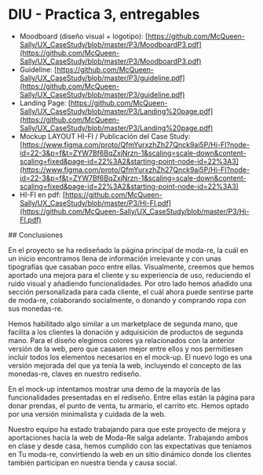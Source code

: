 # DIU - Practica 3, entregables

- Moodboard (diseño visual + logotipo): [https://github.com/McQueen-Sally/UX_CaseStudy/blob/master/P3/MoodboardP3.pdf](https://github.com/McQueen-Sally/UX_CaseStudy/blob/master/P3/MoodboardP3.pdf)
- Guideline: [https://github.com/McQueen-Sally/UX_CaseStudy/blob/master/P3/guideline.pdf](https://github.com/McQueen-Sally/UX_CaseStudy/blob/master/P3/guideline.pdf)
- Landing Page: [https://github.com/McQueen-Sally/UX_CaseStudy/blob/master/P3/Landing%20page.pdf](https://github.com/McQueen-Sally/UX_CaseStudy/blob/master/P3/Landing%20page.pdf)
- Mockup LAYOUT HI-FI / Publicación del Case Study: [https://www.figma.com/proto/QfmYurxzhZh27Qnck9ai5P/Hi-FI?node-id=22-3&p=f&t=ZYW7Bf6BqZxjNrzn-1&scaling=scale-down&content-scaling=fixed&page-id=22%3A2&starting-point-node-id=22%3A3](https://www.figma.com/proto/QfmYurxzhZh27Qnck9ai5P/Hi-FI?node-id=22-3&p=f&t=ZYW7Bf6BqZxjNrzn-1&scaling=scale-down&content-scaling=fixed&page-id=22%3A2&starting-point-node-id=22%3A3)
- HI-FI en pdf: [https://github.com/McQueen-Sally/UX_CaseStudy/blob/master/P3/Hi-FI.pdf](https://github.com/McQueen-Sally/UX_CaseStudy/blob/master/P3/Hi-FI.pdf)

## Conclusiones

En el proyecto se ha rediseñado la página principal de moda-re, la cuál en un inicio encontramos llena de información irrelevante y con unas tipografías que casaban poco entre ellas. Visualmente, creemos que hemos aportado una mejora para el cliente y su experiencia de uso, reduciendo el ruido visual y añadiendo funcionalidades. Por otro lado hemos añadido una sección personalizada para cada cliente, el cuál ahora puede sentirse parte de moda-re, colaborando socialmente, o donando y comprando ropa con sus monedas-re. 

Hemos habilitado algo similar a un marketplace de segunda mano, que facilita a los clientes la donación y adquisición de productos de segunda mano. Para el diseño elegimos colores ya relacionados con la anterior versión de la web, pero que casasen mejor entre ellos y nos permitiesen incluir todos los elementos necesarios en el mock-up. El nuevo logo es una versión mejorada del que ya tenía la web, incluyendo el concepto de las monedas-re, claves en nuestro rediseño. 

En el mock-up intentamos mostrar una demo de la mayoría de las funcionalidades presentadas en el rediseño. Entre ellas están la página para donar prendas, el punto de venta, tu armario, el carrito etc. Hemos optado por una versión minimalista y cuidada de la web. 

Nuestro equipo ha estado trabajando para que este proyecto de mejora y aportaciones hacia la web de Moda-Re salga adelante. Trabajando ambos en clase y desde casa, hemos cumplido con las expectativas que teníamos en Tu moda-re, convirtiendo la web en un sitio dinámico donde los clientes también participan en nuestra tienda y causa social. 
